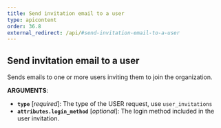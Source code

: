 ```yaml
---
title: Send invitation email to a user
type: apicontent
order: 36.8
external_redirect: /api/#send-invitation-email-to-a-user
---
```


## Send invitation email to a user

Sends emails to one or more users inviting them to join the organization.

**ARGUMENTS**:

* **`type`** [*required*]: The type of the USER request, use `user_invitations`
* **`attributes.login_method`** [*optional*]: The login method included in the user invitation.
